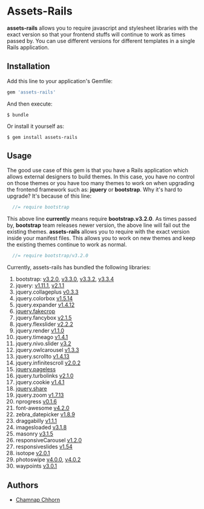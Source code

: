 # Assets-Rails

**assets-rails** allows you to require javascript and stylesheet libraries with the exact version so that your frontend stuffs will continue to work as times passed by. You can use different versions for different templates in a single Rails application.

## Installation

Add this line to your application's Gemfile:

```ruby
gem 'assets-rails'
```

And then execute:

    $ bundle

Or install it yourself as:

    $ gem install assets-rails

## Usage

The good use case of this gem is that you have a Rails application which allows external designers to build themes. In this case, you have no control on those themes or you have too many themes to work on when upgrading the frontend framework such as: **jquery** or **bootstrap**.  Why it's hard to upgrade? It's because of this line:

```javascript
  //= require bootstrap
```

This above line **currently** means require **bootstrap.v3.2.0**. As times passed by, **bootstrap** team releases newer version, the above line will fail out the existing themes. **assets-rails** allows you to require with the exact version inside your manifest files. This allows you to work on new themes and keep the existing themes continue to work as normal.

```javascript
  //= require bootstrap/v3.2.0
```

Currently, assets-rails has bundled the following libraries:

1. bootstrap: [v3.2.0](https://github.com/yoolk/assets-rails/blob/master/app/assets/javascripts/bootstrap/v3.2.0.js), [v3.3.0](https://github.com/yoolk/assets-rails/blob/master/app/assets/javascripts/bootstrap/v3.3.0.js), [v3.3.2](https://github.com/yoolk/assets-rails/blob/master/app/assets/javascripts/bootstrap/v3.3.2.js), [v3.3.4](https://github.com/yoolk/assets-rails/blob/master/app/assets/javascripts/bootstrap/v3.3.4.js)
2. jquery: [v1.11.1](https://github.com/yoolk/assets-rails/blob/master/app/assets/javascripts/jquery/v1.11.1.js), [v2.1.1](https://github.com/yoolk/assets-rails/blob/master/app/assets/javascripts/jquery/v2.1.1.js)
3. jquery.collageplus [v0.3.3](https://github.com/yoolk/assets-rails/blob/master/app/assets/javascripts/jquery.collageplus/v0.3.3.js)
4. jquery.colorbox [v1.5.14](https://github.com/yoolk/assets-rails/blob/master/app/assets/javascripts/jquery.colorbox/v1.5.14.js)
5. jquery.expander [v1.4.12](https://github.com/yoolk/assets-rails/blob/master/app/assets/javascripts/jquery.expander/v1.4.12.js)
6. [jquery.fakecrop](https://github.com/yoolk/assets-rails/blob/master/app/assets/javascripts/jquery.fakecrop.js)
7. jquery.fancybox [v2.1.5](https://github.com/yoolk/assets-rails/blob/master/app/assets/javascripts/jquery.fancybox/v2.1.5.js)
8. jquery.flexslider [v2.2.2](https://github.com/yoolk/assets-rails/blob/master/app/assets/javascripts/jquery.flexslider/v2.2.2.js)
9. jquery.render [v1.1.0](https://github.com/yoolk/assets-rails/blob/master/app/assets/javascripts/jquery.render/v1.1.0.js)
10. jquery.timeago [v1.4.1](https://github.com/yoolk/assets-rails/blob/master/app/assets/javascripts/jquery.timeago/v1.4.1.js)
11. jquery.nivo.slider [v3.2](https://github.com/yoolk/assets-rails/blob/master/app/assets/javascripts/jquery.nivo.slider/v3.2.js)
12. jquery.owlcarousel [v1.3.3](https://github.com/yoolk/assets-rails/blob/master/app/assets/javascripts/jquery.owlcarousel/v1.3.3.js)
13. jquery.scrollto [v1.4.13](https://github.com/yoolk/assets-rails/blob/master/app/assets/javascripts/jquery.scrollto/v1.4.13.js)
14. jquery.infinitescroll [v2.0.2](https://github.com/yoolk/assets-rails/blob/master/app/assets/javascripts/jquery.infinitescroll/v2.0.2.js)
15. [jquery.pageless](https://github.com/yoolk/assets-rails/blob/master/app/assets/javascripts/jquery.pageless.js)
16. jquery.turbolinks [v2.1.0](https://github.com/yoolk/assets-rails/blob/master/app/assets/javascripts/jquery.turbolinks/v2.1.0.js)
17. jquery.cookie [v1.4.1](https://github.com/yoolk/assets-rails/blob/master/app/assets/javascripts/jquery.cookie/v1.4.1.js)
18. [jquery.share](https://github.com/yoolk/assets-rails/blob/master/app/assets/javascripts/jquery.share.js)
19. jquery.zoom [v1.7.13](https://github.com/yoolk/assets-rails/blob/master/app/assets/javascripts/jquery.zoom/v1.7.13.js)
20. nprogress [v0.1.6](https://github.com/yoolk/assets-rails/blob/master/app/assets/javascripts/nprogress/v0.1.6.js)
21. font-awesome [v4.2.0](https://github.com/yoolk/assets-rails/blob/master/app/assets/stylesheets/font-awesome/v4.2.0.css)
22. zebra_datepicker [v1.8.9](https://github.com/yoolk/assets-rails/blob/master/app/assets/javascripts/zebra_datepicker/v1.8.9.js)
23. draggabilly [v1.1.1](https://github.com/yoolk/assets-rails/blob/master/app/assets/javascripts/draggabilly/v1.1.1.js)
24. imagesloaded [v3.1.8](https://github.com/yoolk/assets-rails/blob/master/app/assets/javascripts/imagesloaded/v3.1.8.js)
25. masonry [v3.1.5](https://github.com/yoolk/assets-rails/blob/master/app/assets/javascripts/masonry/v3.1.5.js)
26. responsiveCarousel [v1.2.0](https://github.com/yoolk/assets-rails/blob/master/app/assets/javascripts/responsiveCarousel/v1.2.0.js)
27. responsiveslides [v1.54](https://github.com/yoolk/assets-rails/blob/master/app/assets/javascripts/responsiveslides/v1.54.js)
28. isotope [v2.0.1](https://github.com/yoolk/assets-rails/blob/master/app/assets/javascripts/isotope/v2.0.1.js)
29. photoswipe [v4.0.0](https://github.com/yoolk/assets-rails/blob/master/app/assets/javascripts/photoswipe/v4.0.0.js), [v4.0.2](https://github.com/yoolk/assets-rails/blob/master/app/assets/javascripts/photoswipe/v4.0.2.js)
30. waypoints [v3.0.1](https://github.com/yoolk/assets-rails/blob/master/app/assets/javascripts/waypoints/v3.0.1/)

## Authors

* [Chamnap Chhorn](https://github.com/chamnap)